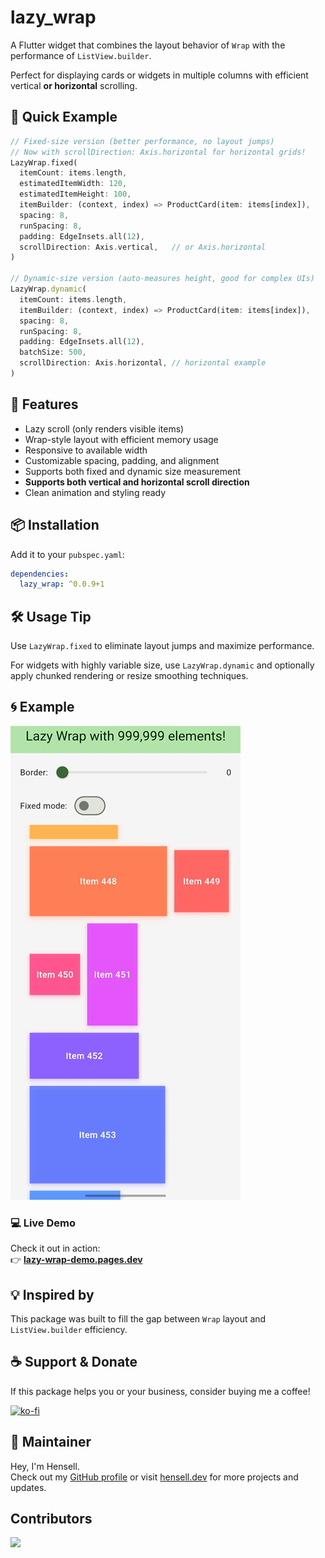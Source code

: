 # lazy_wrap

A Flutter widget that combines the layout behavior of `Wrap` with the performance of `ListView.builder`.

Perfect for displaying cards or widgets in multiple columns with efficient vertical **or horizontal** scrolling.

## 🚀 Quick Example

```dart
// Fixed-size version (better performance, no layout jumps)
// Now with scrollDirection: Axis.horizontal for horizontal grids!
LazyWrap.fixed(
  itemCount: items.length,
  estimatedItemWidth: 120,
  estimatedItemHeight: 100,
  itemBuilder: (context, index) => ProductCard(item: items[index]),
  spacing: 8,
  runSpacing: 8,
  padding: EdgeInsets.all(12),
  scrollDirection: Axis.vertical,   // or Axis.horizontal
)

// Dynamic-size version (auto-measures height, good for complex UIs)
LazyWrap.dynamic(
  itemCount: items.length,
  itemBuilder: (context, index) => ProductCard(item: items[index]),
  spacing: 8,
  runSpacing: 8,
  padding: EdgeInsets.all(12),
  batchSize: 500,
  scrollDirection: Axis.horizontal, // horizontal example
)
```

## 🎯 Features

- Lazy scroll (only renders visible items)
- Wrap-style layout with efficient memory usage
- Responsive to available width
- Customizable spacing, padding, and alignment
- Supports both fixed and dynamic size measurement
- **Supports both vertical and horizontal scroll direction**
- Clean animation and styling ready

## 📦 Installation

Add it to your `pubspec.yaml`:

```yaml
dependencies:
  lazy_wrap: ^0.0.9+1
```

## 🛠 Usage Tip

Use `LazyWrap.fixed` to eliminate layout jumps and maximize performance.

For widgets with highly variable size, use `LazyWrap.dynamic` and optionally apply chunked rendering or resize smoothing techniques.

## 🌀 Example

![LazyWrap Demo](https://github.com/Hensell/lazy_wrap/raw/1e3d41ad106b2f5f46033a23cff29954a83ef135/screenshots/1.gif)

### 💻 Live Demo

Check it out in action:  
👉 [**lazy-wrap-demo.pages.dev**](https://lazy-wrap-demo.pages.dev/)

## 💡 Inspired by

This package was built to fill the gap between `Wrap` layout and `ListView.builder` efficiency.

## ☕ Support & Donate

If this package helps you or your business, consider buying me a coffee!

[![ko-fi](https://ko-fi.com/img/githubbutton_sm.svg)](https://ko-fi.com/hensell)


## 📣 Maintainer

Hey, I'm Hensell.  
Check out my [GitHub profile](https://github.com/Hensell) or visit [hensell.dev](https://hensell.dev) for more projects and updates.


## Contributors

<a href="https://github.com/Hensell/lazy_wrap/graphs/contributors">
  <img src="https://contrib.rocks/image?repo=Hensell/lazy_wrap" />
</a>
